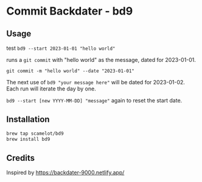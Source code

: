 # Commit Backdater - bd9

## Usage
test
`bd9 --start 2023-01-01 "hello world"`

runs a `git commit` with "hello world" as the message, dated for 2023-01-01.

`git commit -m "hello world" --date "2023-01-01"`

The next use of `bd9 "your message here"` will be dated for 2023-01-02. Each run will iterate the day by one.

`bd9 --start [new YYYY-MM-DD] "message"` again to reset the start date.

## Installation
```bash
brew tap scamelot/bd9
brew install bd9
```

## Credits
Inspired by https://backdater-9000.netlify.app/ 
